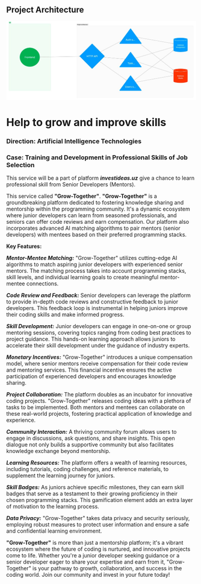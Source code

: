 ## Project Architecture
<img src="./public/ps.jpg"/> <br/>
# Help to grow and improve skills
### Direction: Artificial Intelligence Technologies
### Case:  Training and Development in Professional Skills of Job Selection
This service will be a part of platform ___investideas.uz___ give a chance to learn professional skill from Senior Developers (Mentors).

This service called __"Grow-Together"__.
__"Grow-Together"__ is a groundbreaking platform dedicated to fostering knowledge sharing and mentorship within the programming community. It's a dynamic ecosystem where junior developers can learn from seasoned professionals, and seniors can offer code reviews and earn compensation. Our platform also incorporates advanced AI matching algorithms to pair mentors (senior developers) with mentees based on their preferred programming stacks.

__Key Features:__

___Mentor-Mentee Matching:___ "Grow-Together" utilizes cutting-edge AI algorithms to match aspiring junior developers with experienced senior mentors. The matching process takes into account programming stacks, skill levels, and individual learning goals to create meaningful mentor-mentee connections.

___Code Review and Feedback:___ Senior developers can leverage the platform to provide in-depth code reviews and constructive feedback to junior developers. This feedback loop is instrumental in helping juniors improve their coding skills and make informed progress.

___Skill Development:___ Junior developers can engage in one-on-one or group mentoring sessions, covering topics ranging from coding best practices to project guidance. This hands-on learning approach allows juniors to accelerate their skill development under the guidance of industry experts.

___Monetary Incentives:___ "Grow-Together" introduces a unique compensation model, where senior mentors receive compensation for their code review and mentoring services. This financial incentive ensures the active participation of experienced developers and encourages knowledge sharing.

___Project Collaboration:___ The platform doubles as an incubator for innovative coding projects. "Grow-Together" releases coding ideas with a plethora of tasks to be implemented. Both mentors and mentees can collaborate on these real-world projects, fostering practical application of knowledge and experience.

___Community Interaction:___ A thriving community forum allows users to engage in discussions, ask questions, and share insights. This open dialogue not only builds a supportive community but also facilitates knowledge exchange beyond mentorship.

___Learning Resources:___ The platform offers a wealth of learning resources, including tutorials, coding challenges, and reference materials, to supplement the learning journey for juniors.

___Skill Badges:___ As juniors achieve specific milestones, they can earn skill badges that serve as a testament to their growing proficiency in their chosen programming stacks. This gamification element adds an extra layer of motivation to the learning process.

___Data Privacy:___ "Grow-Together" takes data privacy and security seriously, employing robust measures to protect user information and ensure a safe and confidential learning environment.

__"Grow-Together"__ is more than just a mentorship platform; it's a vibrant ecosystem where the future of coding is nurtured, and innovative projects come to life. Whether you're a junior developer seeking guidance or a senior developer eager to share your expertise and earn from it, "Grow-Together" is your pathway to growth, collaboration, and success in the coding world. Join our community and invest in your future today!







 